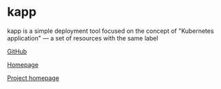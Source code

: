 # kapp

kapp is a simple deployment tool focused on the concept of "Kubernetes application" — a set of resources with the same label

[GitHub](https://github.com/vmware-tanzu/carvel-kapp)

[Homepage](https://get-kapp.io/)

[Project homepage](https://carvel.dev/)
